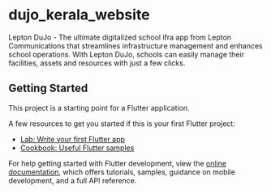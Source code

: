# dujo_kerala_website

Lepton DuJo - The ultimate digitalized school ifra app from Lepton Communications that streamlines infrastructure management and enhances school operations. With Lepton DuJo, schools can easily manage their facilities, assets and resources with just a few clicks.

## Getting Started

This project is a starting point for a Flutter application.

A few resources to get you started if this is your first Flutter project:

- [Lab: Write your first Flutter app](https://docs.flutter.dev/get-started/codelab)
- [Cookbook: Useful Flutter samples](https://docs.flutter.dev/cookbook)

For help getting started with Flutter development, view the
[online documentation](https://docs.flutter.dev/), which offers tutorials,
samples, guidance on mobile development, and a full API reference.
